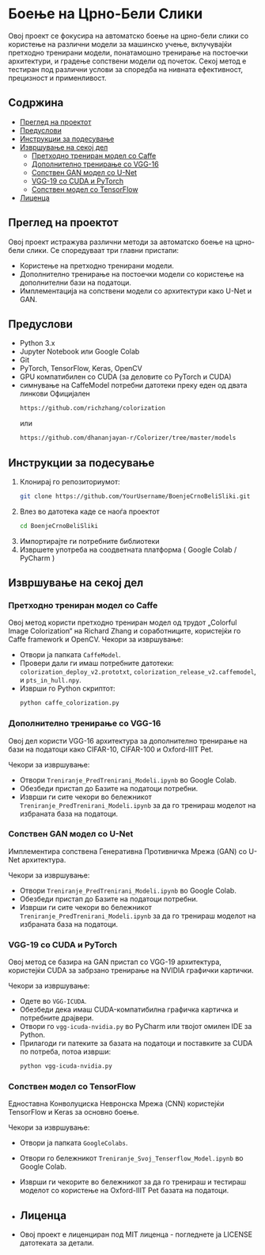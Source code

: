 # Боење на Црно-Бели Слики
Овој проект се фокусира на автоматско боење на црно-бели слики со користење на различни модели за машинско учење, вклучувајќи претходно тренирани модели, понатамошно тренирање на постоечки архитектури, и градење сопствени модели од почеток. Секој метод е тестиран под различни услови за споредба на нивната ефективност, прецизност и применливост.

## Содржина
- [Преглед на проектот](#преглед-на-проектот)
- [Предуслови](#предуслови)
- [Инструкции за подесување](#инструкции-за-подесување)
- [Извршување на секој дел](#извршување-на-секој-дел)
    - [Претходно трениран модел со Caffe](#претходно-трениран-модел-со-caffe)
    - [Дополнително тренирање со VGG-16](#дополнително-тренирање-со-vgg-16)
    - [Сопствен GAN модел со U-Net](#сопствен-gan-модел-со-u-net)
    - [VGG-19 со CUDA и PyTorch](#vgg-19-со-cuda-и-pytorch)
    - [Сопствен модел со TensorFlow](#сопствен-модел-со-tensorflow)
- [Лиценца](#лиценца)

## Преглед на проектот
Овој проект истражува различни методи за автоматско боење на црно-бели слики. Се споредуваат три главни пристапи:
- Користење на претходно тренирани модели.
- Дополнително тренирање на постоечки модели со користење на дополнителни бази на податоци.
- Имплементација на сопствени модели со архитектури како U-Net и GAN.

## Предуслови
- Python 3.x
- Jupyter Notebook или Google Colab
- Git
- PyTorch, TensorFlow, Keras, OpenCV
- GPU компатибилен со CUDA (за деловите со PyTorch и CUDA)
- симнување на CaffeModel потребни датотеки преку еден од двата линкови
  Официјален
  ```bash
  https://github.com/richzhang/colorization
  ```
  или
  ```bash
  https://github.com/dhananjayan-r/Colorizer/tree/master/models
  ```

## Инструкции за подесување
1. Клонирај го репозиториумот:
   ```bash
   git clone https://github.com/YourUsername/BoenjeCrnoBeliSliki.git
   ```
2. Влез во датотека каде се наоѓа проектот
   ```bash
   cd BoenjeCrnoBeliSliki
   ```
3. Импортирајте ги потребните библиотеки
4. Извршете употреба на соодветната платформа ( Google Colab / PyCharm )

## Извршување на секој дел

### Претходно трениран модел со Caffe
Овој метод користи претходно трениран модел од трудот „Colorful Image Colorization“ на Richard Zhang и соработниците, користејќи го Caffe framework и OpenCV.
Чекори за извршување:
- Отвори ја папката `CaffeModel`.
- Провери дали ги имаш потребните датотеки: `colorization_deploy_v2.prototxt`, `colorization_release_v2.caffemodel`, и `pts_in_hull.npy`.
- Изврши го Python скриптот:
  ```bash
  python caffe_colorization.py
  ```

### Дополнително тренирање со VGG-16
Овој дел користи VGG-16 архитектура за дополнително тренирање на бази на податоци како CIFAR-10, CIFAR-100 и Oxford-IIIT Pet.

Чекори за извршување:
- Отвори `Treniranje_PredTrenirani_Modeli.ipynb` во Google Colab.
- Обезбеди пристап до Базите на податоци потребни.
- Изврши ги сите чекори во бележникот `Treniranje_PredTrenirani_Modeli.ipynb` за да го тренираш моделот на избраната база на податоци.

### Сопствен GAN модел со U-Net
Имплементира сопствена Генеративна Противничка Мрежа (GAN) со U-Net архитектура.

Чекори за извршување:
- Отвори `Treniranje_PredTrenirani_Modeli.ipynb` во Google Colab.
- Обезбеди пристап до Базите на податоци потребни.
- Изврши ги сите чекори во бележникот `Treniranje_PredTrenirani_Modeli.ipynb` за да го тренираш моделот на избраната база на податоци.

### VGG-19 со CUDA и PyTorch
Овој метод се базира на GAN пристап со VGG-19 архитектура, користејќи CUDA за забрзано тренирање на NVIDIA графички картички.

Чекори за извршување:
- Одете во `VGG-ICUDA`.
- Обезбеди дека имаш CUDA-компатибилна графичка картичка и потребните драјвери.
- Отвори го `vgg-icuda-nvidia.py` во PyCharm или твојот омилен IDE за Python.
- Прилагоди ги патеките за базата на податоци и поставките за CUDA по потреба, потоа изврши:
  ```bash
  python vgg-icuda-nvidia.py
  ```
### Сопствен модел со TensorFlow
Едноставна Конволуциска Невронска Мрежа (CNN) користејќи TensorFlow и Keras за основно боење.

Чекори за извршување:
- Отвори ја папката `GoogleColabs`.
- Отвори го бележникот `Treniranje_Svoj_Tenserflow_Model.ipynb` во Google Colab.
- Изврши ги чекорите во бележникот за да го тренираш и тестираш моделот со користење на Oxford-IIIT Pet базата на податоци.

- ## Лиценца
- Овој проект е лиценциран под MIT лиценца - погледнете ја LICENSE датотеката за детали.
